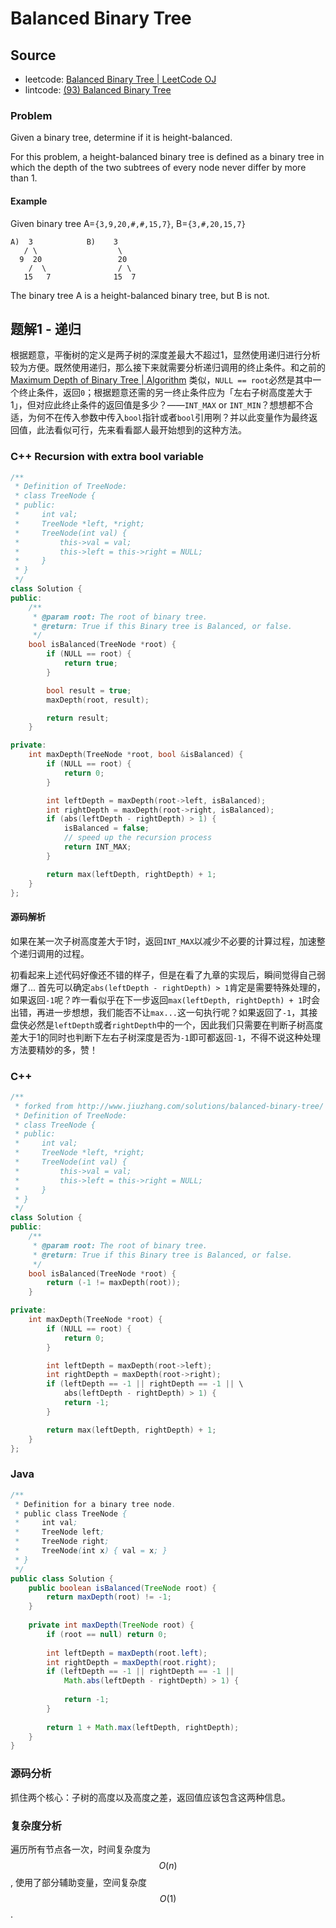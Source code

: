 # Balanced Binary Tree

## Source

- leetcode: [Balanced Binary Tree | LeetCode OJ](https://leetcode.com/problems/balanced-binary-tree/)
- lintcode: [(93) Balanced Binary Tree](http://www.lintcode.com/en/problem/balanced-binary-tree/)

### Problem

Given a binary tree, determine if it is height-balanced.

For this problem, a height-balanced binary tree is defined as a binary tree in which the depth of the two subtrees of every node never differ by more than 1.

#### Example

Given binary tree A=`{3,9,20,#,#,15,7}`, B=`{3,#,20,15,7}`

```
A)  3            B)    3 
   / \                  \
  9  20                 20
    /  \                / \
   15   7              15  7
```

The binary tree A is a height-balanced binary tree, but B is not.

## 题解1 - 递归

根据题意，平衡树的定义是两子树的深度差最大不超过1，显然使用递归进行分析较为方便。既然使用递归，那么接下来就需要分析递归调用的终止条件。和之前的 [Maximum Depth of Binary Tree | Algorithm](http://algorithm.yuanbin.me/zh-hans/binary_tree/maximum_depth_of_binary_tree.html) 类似，`NULL == root`必然是其中一个终止条件，返回`0`；根据题意还需的另一终止条件应为「左右子树高度差大于1」，但对应此终止条件的返回值是多少？——`INT_MAX` or `INT_MIN`？想想都不合适，为何不在传入参数中传入`bool`指针或者`bool`引用咧？并以此变量作为最终返回值，此法看似可行，先来看看鄙人最开始想到的这种方法。

### C++ Recursion with extra bool variable

```c++
/**
 * Definition of TreeNode:
 * class TreeNode {
 * public:
 *     int val;
 *     TreeNode *left, *right;
 *     TreeNode(int val) {
 *         this->val = val;
 *         this->left = this->right = NULL;
 *     }
 * }
 */
class Solution {
public:
    /**
     * @param root: The root of binary tree.
     * @return: True if this Binary tree is Balanced, or false.
     */
    bool isBalanced(TreeNode *root) {
        if (NULL == root) {
            return true;
        }

        bool result = true;
        maxDepth(root, result);

        return result;
    }

private:
    int maxDepth(TreeNode *root, bool &isBalanced) {
        if (NULL == root) {
            return 0;
        }

        int leftDepth = maxDepth(root->left, isBalanced);
        int rightDepth = maxDepth(root->right, isBalanced);
        if (abs(leftDepth - rightDepth) > 1) {
            isBalanced = false;
            // speed up the recursion process
            return INT_MAX;
        }

        return max(leftDepth, rightDepth) + 1;
    }
};
```

#### 源码解析

如果在某一次子树高度差大于1时，返回`INT_MAX`以减少不必要的计算过程，加速整个递归调用的过程。

初看起来上述代码好像还不错的样子，但是在看了九章的实现后，瞬间觉得自己弱爆了... 首先可以确定`abs(leftDepth - rightDepth) > 1`肯定是需要特殊处理的，如果返回`-1`呢？咋一看似乎在下一步返回`max(leftDepth, rightDepth) + 1`时会出错，再进一步想想，我们能否不让`max...`这一句执行呢？如果返回了`-1`，其接盘侠必然是`leftDepth`或者`rightDepth`中的一个，因此我们只需要在判断子树高度差大于1的同时也判断下左右子树深度是否为`-1`即可都返回`-1`，不得不说这种处理方法要精妙的多，赞！

### C++

```c++
/**
 * forked from http://www.jiuzhang.com/solutions/balanced-binary-tree/
 * Definition of TreeNode:
 * class TreeNode {
 * public:
 *     int val;
 *     TreeNode *left, *right;
 *     TreeNode(int val) {
 *         this->val = val;
 *         this->left = this->right = NULL;
 *     }
 * }
 */
class Solution {
public:
    /**
     * @param root: The root of binary tree.
     * @return: True if this Binary tree is Balanced, or false.
     */
    bool isBalanced(TreeNode *root) {
        return (-1 != maxDepth(root));
    }

private:
    int maxDepth(TreeNode *root) {
        if (NULL == root) {
            return 0;
        }

        int leftDepth = maxDepth(root->left);
        int rightDepth = maxDepth(root->right);
        if (leftDepth == -1 || rightDepth == -1 || \
            abs(leftDepth - rightDepth) > 1) {
            return -1;
        }

        return max(leftDepth, rightDepth) + 1;
    }
};
```

### Java

```java
/**
 * Definition for a binary tree node.
 * public class TreeNode {
 *     int val;
 *     TreeNode left;
 *     TreeNode right;
 *     TreeNode(int x) { val = x; }
 * }
 */
public class Solution {
    public boolean isBalanced(TreeNode root) {
        return maxDepth(root) != -1;
    }
    
    private int maxDepth(TreeNode root) {
        if (root == null) return 0;
        
        int leftDepth = maxDepth(root.left);
        int rightDepth = maxDepth(root.right);
        if (leftDepth == -1 || rightDepth == -1 ||
            Math.abs(leftDepth - rightDepth) > 1) {
            
            return -1;
        }
        
        return 1 + Math.max(leftDepth, rightDepth);
    }
}
```

### 源码分析

抓住两个核心：子树的高度以及高度之差，返回值应该包含这两种信息。

### 复杂度分析

遍历所有节点各一次，时间复杂度为 $$O(n)$$, 使用了部分辅助变量，空间复杂度 $$O(1)$$.
